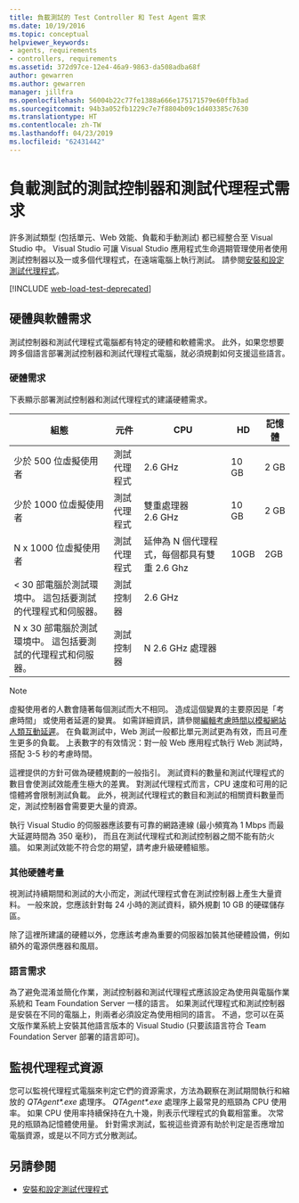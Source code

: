```yaml
---
title: 負載測試的 Test Controller 和 Test Agent 需求
ms.date: 10/19/2016
ms.topic: conceptual
helpviewer_keywords:
- agents, requirements
- controllers, requirements
ms.assetid: 372d97ce-12e4-46a9-9863-da508adba68f
author: gewarren
ms.author: gewarren
manager: jillfra
ms.openlocfilehash: 56004b22c77fe1388a666e175171579e60ffb3ad
ms.sourcegitcommit: 94b3a052fb1229c7e7f8804b09c1d403385c7630
ms.translationtype: HT
ms.contentlocale: zh-TW
ms.lasthandoff: 04/23/2019
ms.locfileid: "62431442"
---
```

# <a name="test-controller-and-test-agent-requirements-for-load-testing"></a>負載測試的測試控制器和測試代理程式需求

許多測試類型 (包括單元、Web 效能、負載和手動測試) 都已經整合至 Visual Studio 中。 Visual Studio 可讓 Visual Studio 應用程式生命週期管理使用者使用測試控制器以及一或多個代理程式，在遠端電腦上執行測試。 請參閱[安裝和設定測試代理程式](../test/lab-management/install-configure-test-agents.md)。

[!INCLUDE [web-load-test-deprecated](includes/web-load-test-deprecated.md)]

## <a name="hardware-and-software-requirements"></a>硬體與軟體需求

測試控制器和測試代理程式電腦都有特定的硬體和軟體需求。 此外，如果您想要跨多個語言部署測試控制器和測試代理程式電腦，就必須規劃如何支援這些語言。

### <a name="hardware-requirements"></a>硬體需求

下表顯示部署測試控制器和測試代理程式的建議硬體需求。

|**組態**|**元件**|**CPU**|**HD**|**記憶體**|
|-|-------------------|-|------------|-|
|少於 500 位虛擬使用者|測試代理程式|2.6 GHz|10 GB|2 GB|
|少於 1000 位虛擬使用者|測試代理程式|雙重處理器 2.6 GHz|10 GB|2 GB|
|N x 1000 位虛擬使用者|測試代理程式|延伸為 N 個代理程式，每個都具有雙重 2.6 Ghz|10GB|2GB|
|\< 30 部電腦於測試環境中。 這包括要測試的代理程式和伺服器。|測試控制器|2.6 GHz|||
|N x 30 部電腦於測試環境中。 這包括要測試的代理程式和伺服器。|測試控制器|N 2.6 GHz 處理器|||

> [!NOTE]
> 虛擬使用者的人數會隨著每個測試而大不相同。 造成這個變異的主要原因是「考慮時間」  或使用者延遲的變異。 如需詳細資訊，請參閱[編輯考慮時間以模擬網站人類互動延遲](../test/edit-think-times-in-load-test-scenarios.md)。 在負載測試中，Web 測試一般都比單元測試更為有效，而且可產生更多的負載。 上表數字的有效情況：對一般 Web 應用程式執行 Web 測試時，搭配 3-5 秒的考慮時間。

這裡提供的方針可做為硬體規劃的一般指引。 測試資料的數量和測試代理程式的數目會使測試效能產生極大的差異。 對測試代理程式而言，CPU 速度和可用的記憶體將會限制測試負載。 此外，視測試代理程式的數目和測試的相關資料數量而定，測試控制器會需要更大量的資源。

執行 Visual Studio 的伺服器應該要有可靠的網路連線 (最小頻寬為 1 Mbps 而最大延遲時間為 350 毫秒)， 而且在測試代理程式和測試控制器之間不能有防火牆。 如果測試效能不符合您的期望，請考慮升級硬體組態。

### <a name="additional-hardware-considerations"></a>其他硬體考量

視測試持續期間和測試的大小而定，測試代理程式會在測試控制器上產生大量資料。 一般來說，您應該針對每 24 小時的測試資料，額外規劃 10 GB 的硬碟儲存區。

除了這裡所建議的硬體以外，您應該考慮為重要的伺服器加裝其他硬體設備，例如額外的電源供應器和風扇。

### <a name="language-requirements"></a>語言需求

為了避免混淆並簡化作業，測試控制器和測試代理程式應該設定為使用與電腦作業系統和 Team Foundation Server 一樣的語言。 如果測試代理程式和測試控制器是安裝在不同的電腦上，則兩者必須設定為使用相同的語言。 不過，您可以在英文版作業系統上安裝其他語言版本的 Visual Studio (只要該語言符合 Team Foundation Server 部署的語言即可)。

## <a name="monitor-agent-resources"></a>監視代理程式資源

您可以監視代理程式電腦來判定它們的資源需求，方法為觀察在測試期間執行和縮放的 *QTAgent\*.exe* 處理序。 *QTAgent\*.exe* 處理序上最常見的瓶頸為 CPU 使用率。 如果 CPU 使用率持續保持在九十幾，則表示代理程式的負載相當重。 次常見的瓶頸為記憶體使用量。 針對需求測試，監視這些資源有助於判定是否應增加電腦資源，或是以不同方式分散測試。

## <a name="see-also"></a>另請參閱

- [安裝和設定測試代理程式](../test/lab-management/install-configure-test-agents.md)